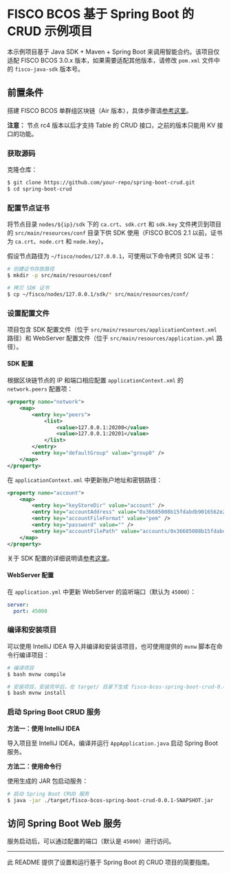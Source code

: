 # FISCO BCOS 基于 Spring Boot 的 CRUD 示例项目

本示例项目基于 Java SDK + Maven + Spring Boot 来调用智能合约。该项目仅适配 FISCO BCOS 3.0.x 版本，如果需要适配其他版本，请修改 `pom.xml` 文件中的 `fisco-java-sdk` 版本号。

## 前置条件

搭建 FISCO BCOS 单群组区块链（Air 版本），具体步骤请[参考这里](https://fisco-bcos-doc.readthedocs.io/zh_CN/latest/docs/tutorial/air/build_chain.html)。

**注意：** 节点 rc4 版本以后才支持 Table 的 CRUD 接口，之前的版本只能用 KV 接口的功能。

### 获取源码

克隆仓库：

```bash
$ git clone https://github.com/your-repo/spring-boot-crud.git
$ cd spring-boot-crud
```

### 配置节点证书

将节点目录 `nodes/${ip}/sdk` 下的 `ca.crt`、`sdk.crt` 和 `sdk.key` 文件拷贝到项目的 `src/main/resources/conf` 目录下供 SDK 使用（FISCO BCOS 2.1 以前，证书为 `ca.crt`、`node.crt` 和 `node.key`）。

假设节点路径为 `~/fisco/nodes/127.0.0.1`，可使用以下命令拷贝 SDK 证书：

```bash
# 创建证书存放路径
$ mkdir -p src/main/resources/conf

# 拷贝 SDK 证书
$ cp ~/fisco/nodes/127.0.0.1/sdk/* src/main/resources/conf/
```

### 设置配置文件

项目包含 SDK 配置文件（位于 `src/main/resources/applicationContext.xml` 路径）和 WebServer 配置文件（位于 `src/main/resources/application.yml` 路径）。

#### SDK 配置

根据区块链节点的 IP 和端口相应配置 `applicationContext.xml` 的 `network.peers` 配置项：

```xml
<property name="network">
    <map>
        <entry key="peers">
            <list>
                <value>127.0.0.1:20200</value>
                <value>127.0.0.1:20201</value>
            </list>
        </entry>
        <entry key="defaultGroup" value="group0" />
    </map>
</property>
```

在 `applicationContext.xml` 中更新账户地址和密钥路径：

```xml
<property name="account">
    <map>
        <entry key="keyStoreDir" value="account" />
        <entry key="accountAddress" value="0x36685008b15fdabdb9016562e21f6aa2af56d32d" />
        <entry key="accountFileFormat" value="pem" />
        <entry key="password" value="" />
        <entry key="accountFilePath" value="accounts/0x36685008b15fdabdb9016562e21f6aa2af56d32d.pem" />
    </map>
</property>
```

关于 SDK 配置的详细说明请[参考这里](https://fisco-bcos-documentation.readthedocs.io/zh_CN/latest/docs/sdk/java_sdk/configuration.html)。

#### WebServer 配置

在 `application.yml` 中更新 WebServer 的监听端口（默认为 `45000`）：

```yml
server:
  port: 45000
```

### 编译和安装项目

可以使用 IntelliJ IDEA 导入并编译和安装该项目，也可使用提供的 `mvnw` 脚本在命令行编译项目：

```bash
# 编译项目
$ bash mvnw compile

# 安装项目，安装完毕后，在 target/ 目录下生成 fisco-bcos-spring-boot-crud-0.0.1-SNAPSHOT.jar 的 JAR 包
$ bash mvnw install
```

### 启动 Spring Boot CRUD 服务

**方法一：使用 IntelliJ IDEA**

导入项目至 IntelliJ IDEA，编译并运行 `AppApplication.java` 启动 Spring Boot 服务。

**方法二：使用命令行**

使用生成的 JAR 包启动服务：

```bash
# 启动 Spring Boot CRUD 服务
$ java -jar ./target/fisco-bcos-spring-boot-crud-0.0.1-SNAPSHOT.jar
```

## 访问 Spring Boot Web 服务

服务启动后，可以通过配置的端口（默认是 `45000`）进行访问。

---

此 README 提供了设置和运行基于 Spring Boot 的 CRUD 项目的简要指南。
